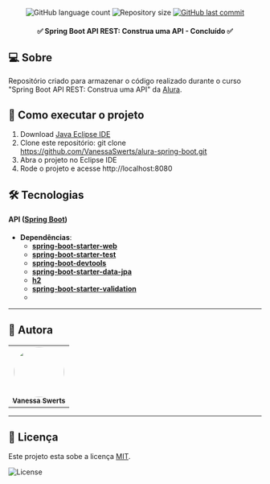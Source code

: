 <p align="center">
  <img alt="GitHub language count" src="https://img.shields.io/github/languages/count/vanessaswerts/alura-spring-boot?color=%2304D361">

  <img alt="Repository size" src="https://img.shields.io/github/repo-size/vanessaswerts/alura-spring-boot">
  
  <a href="https://github.com/vanessaswerts/alura-spring-boot/commits/master">
    <img alt="GitHub last commit" src="https://img.shields.io/github/last-commit/vanessaswerts/alura-spring-boot">
  </a>
</p>

<h4 align="center"> 
	✅ Spring Boot API REST: Construa uma API - Concluído ✅
</h4>

## 💻 Sobre 

Repositório criado para armazenar o código realizado durante o curso "Spring Boot API REST: Construa uma API" da [Alura](https://cursos.alura.com.br/course/spring-boot-api-rest).

## 🚀 Como executar o projeto

1. Download [Java Eclipse IDE](https://www.eclipse.org/downloads/)
2. Clone este repositório: git clone https://github.com/VanessaSwerts/alura-spring-boot.git
3. Abra o projeto no Eclipse IDE
5. Rode o projeto e acesse http://localhost:8080

## 🛠 Tecnologias

#### **API**  ([Spring Boot](https://spring.io/projects/spring-boot))
- **Dependências**:
  -   **[spring-boot-starter-web](https://mvnrepository.com/artifact/org.springframework.boot/spring-boot-starter-web)**
  -   **[spring-boot-starter-test](https://mvnrepository.com/artifact/org.springframework.boot/spring-boot-starter-test)**
  -   **[spring-boot-devtools](https://mvnrepository.com/artifact/org.springframework.boot/spring-boot-devtools)**
  -   **[spring-boot-starter-data-jpa](https://mvnrepository.com/artifact/org.springframework.boot/spring-boot-starter-data-jpa)**
  -   **[h2](https://mvnrepository.com/artifact/com.h2database/h2)**
  -   **[spring-boot-starter-validation](https://mvnrepository.com/artifact/org.springframework.boot/spring-boot-starter-validation)**
  -   
---

## 🦸 Autora

<table>
  <tr>   
    <td align="center"><a href="https://github.com/vanessaSwerts/"><img style="border-radius: 50%;" src="https://avatars2.githubusercontent.com/u/57146734?v=4" width="100px;" alt=""/><br /><sub><b>Vanessa Swerts</b></sub></a></td>  
  </tr>
</table>

---

## 📝 Licença

Este projeto esta sobe a licença [MIT](./LICENSE).

   <img alt="License" src="https://img.shields.io/badge/license-MIT-brightgreen">  

